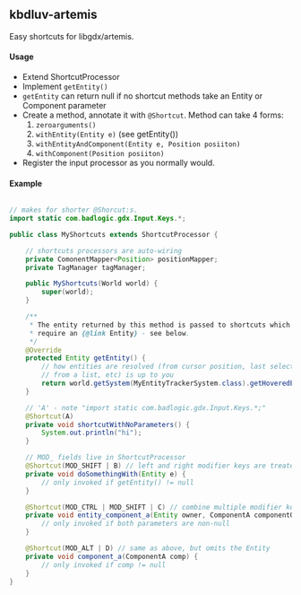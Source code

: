 ## kbdluv-artemis

Easy shortcuts for libgdx/artemis.


#### Usage

- Extend ShortcutProcessor
- Implement `getEntity()`
 - `getEntity` can return null if no shortcut methods take an Entity
   or Component parameter
- Create a method, annotate it with `@Shortcut`. Method can take 4 forms:
  1. `zeroarguments()`
  1. `withEntity(Entity e)` (see getEntity())
  1. `withEntityAndComponent(Entity e, Position posiiton)`
  1. `withComponent(Position posiiton)`
- Register the input processor as you normally would.


#### Example


```java

// makes for shorter @Shorcut:s.
import static com.badlogic.gdx.Input.Keys.*;

public class MyShortcuts extends ShortcutProcessor {

    // shortcuts processors are auto-wiring
    private ComonentMapper<Position> positionMapper;
    private TagManager tagManager;

    public MyShortcuts(World world) {
        super(world);
    }

    /**
     * The entity returned by this method is passed to shortcuts which
     * require an {@link Entity} - see below.
     */
    @Override
    protected Entity getEntity() {
        // how entities are resolved (from cursor position, last selected,
        // from a list, etc) is up to you
        return world.getSystem(MyEntityTrackerSystem.class).getHoveredEntity();
    }

    // 'A' - note "import static com.badlogic.gdx.Input.Keys.*;"
    @Shortcut(A)
    private void shortcutWithNoParameters() {
        System.out.println("hi");
    }

	// MOD_ fields live in ShortcutProcessor
    @Shortcut(MOD_SHIFT | B) // left and right modifier keys are treated equally
    private void doSomethingWith(Entity e) {
        // only invoked if getEntity() != null
    }

    @Shortcut(MOD_CTRL | MOD_SHIFT | C) // combine multiple modifier keys
    private void entity_component_a(Entity owner, ComponentA componentOfOwner) {
        // only invoked if both parameters are non-null
    }

    @Shortcut(MOD_ALT | D) // same as above, but omits the Entity
    private void component_a(ComponentA comp) {
        // only invoked if comp != null
    }
}

```